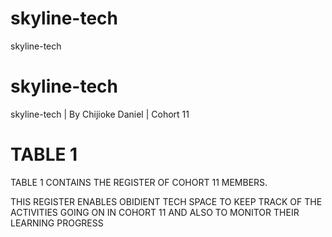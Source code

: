 # skyline-tech
skyline-tech
# skyline-tech
skyline-tech | By Chijioke Daniel | Cohort 11

# TABLE 1

TABLE 1 CONTAINS THE REGISTER OF COHORT 11 MEMBERS.

THIS REGISTER ENABLES OBIDIENT TECH SPACE TO KEEP TRACK OF THE ACTIVITIES GOING ON IN COHORT 11 AND 
ALSO TO MONITOR THEIR LEARNING PROGRESS